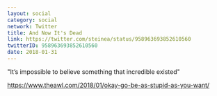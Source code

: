 ```yaml
---
layout: social
category: social
network: Twitter
title: And Now It's Dead
link: https://twitter.com/steinea/status/958963693852610560
twitterID: 958963693852610560
date: 2018-01-31
---
```


"It’s impossible to believe something that incredible existed"

<https://www.theawl.com/2018/01/okay-go-be-as-stupid-as-you-want/>
